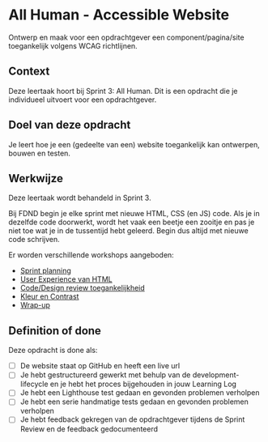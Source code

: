 # All Human - Accessible Website

Ontwerp en maak voor een opdrachtgever een component/pagina/site toegankelijk volgens WCAG richtlijnen.


## Context
Deze leertaak hoort bij Sprint 3: All Human. 
Dit is een opdracht die je individueel uitvoert voor een opdrachtgever.


## Doel van deze opdracht
Je leert hoe je een (gedeelte van een) website toegankelijk kan ontwerpen, bouwen en testen.


## Werkwijze
Deze leertaak wordt behandeld in Sprint 3. 

Bij FDND begin je elke sprint met nieuwe HTML, CSS (en JS) code. Als je in dezelfde code doorwerkt, wordt het vaak een beetje een zooitje en pas je niet toe wat je in de tussentijd hebt geleerd. Begin dus altijd met nieuwe code schrijven.

Er worden verschillende workshops aangeboden:

- [Sprint planning](sprint-planning.md)
- [User Experience van HTML](user-experience-van-html.md)
- [Code/Design review toegankelijkheid](code-design-review-toegankelijkheid.md)
- [Kleur en Contrast](kleur-contrast.md)
- [Wrap-up](wrap-up.md)

## Definition of done
Deze opdracht is done als:

- [ ] De website staat op GitHub en heeft een live url
- [ ] Je hebt gestructureerd gewerkt met behulp van de development-lifecycle en je hebt het proces bijgehouden in jouw Learning Log
- [ ] Je hebt een Lighthouse test gedaan en gevonden problemen verholpen
- [ ] Je hebt een serie handmatige tests gedaan en gevonden problemen verholpen
- [ ] Je hebt feedback gekregen van de opdrachtgever tijdens de Sprint Review en de feedback gedocumenteerd
